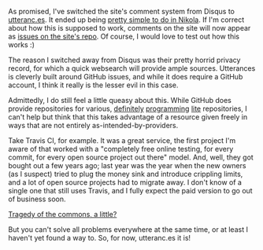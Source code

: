 <!--
.. title: Now with comments through utteranc.es!
.. slug: utterances
.. date: 2021-02-08 19:47:16 UTC+01:00
.. tags: 
.. category: 
.. link: 
.. description: 
.. type: text
-->

As promised, I've switched the site's comment system from Disqus to
[utteranc.es](https://utteranc.es/). It ended up being [pretty simple to
do in Nikola](https://github.com/StanczakDominik/stanczakdominik.github.io/commit/858c7530d6bd83f1a193ef9225bee5776f2c591c). If I'm correct about how this is supposed to work, comments on the site will now appear as [issues on the site's repo](https://github.com/StanczakDominik/stanczakdominik.github.io/issues?q=is%3Aissue+is%3Aopen+sort%3Aupdated-desc). Of course, I would love to test out how this works :)

<!-- TEASER_END -->

The reason I switched away from Disqus was their pretty horrid privacy record, for which a quick websearch will provide ample sources. Utterances is cleverly built around GitHub issues, and while it does require a GitHub account, I think it really is the lesser evil in this case.

Admittedly, I do still feel a little queasy about this. While GitHub does provide repositories for various, [definitely](https://github.com/amerlo94/awesome-plasma-physics-courses) [programming](https://github.com/dask/community) [lite](https://github.com/PlasmaPy/plasmapy-project) repositories, I can't help but think that this takes advantage of a resource given freely in ways that are not entirely as-intended-by-providers.

Take Travis CI, for example. It was a great service, the first project I'm aware of that worked with a "completely free online testing, for every commit, for every open source project out there" model. And, well, they got bought out a few years ago; last year was the year when the new owners (as I suspect) tried to plug the money sink and introduce crippling limits, and a lot of open source projects had to migrate away. I don't know of a single one that still uses Travis, and I fully expect the paid version to go out of business soon.

[Tragedy of the commons, a little?](https://en.wikipedia.org/wiki/Tragedy_of_the_commons)

But you can't solve all problems everywhere at the same time, or at least I haven't yet found a way to. So, for now, utteranc.es it is!


